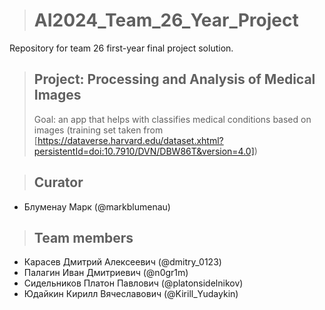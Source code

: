 ># AI2024_Team_26_Year_Project

Repository for team 26 first-year final project solution.

>## Project: Processing and Analysis of Medical Images
>Goal: an app that helps with classifies medical conditions based on images (training set taken from [https://dataverse.harvard.edu/dataset.xhtml?persistentId=doi:10.7910/DVN/DBW86T&version=4.0])

>## Curator
- Блуменау Марк (@markblumenau)

>## Team members
- Карасев Дмитрий Алексеевич (@dmitry_0123)
- Палагин Иван Дмитриевич (@n0gr1m)
- Сидельников Платон Павлович (@platonsidelnikov)
- Юдайкин Кирилл Вячеславович (@Kirill_Yudaykin)
